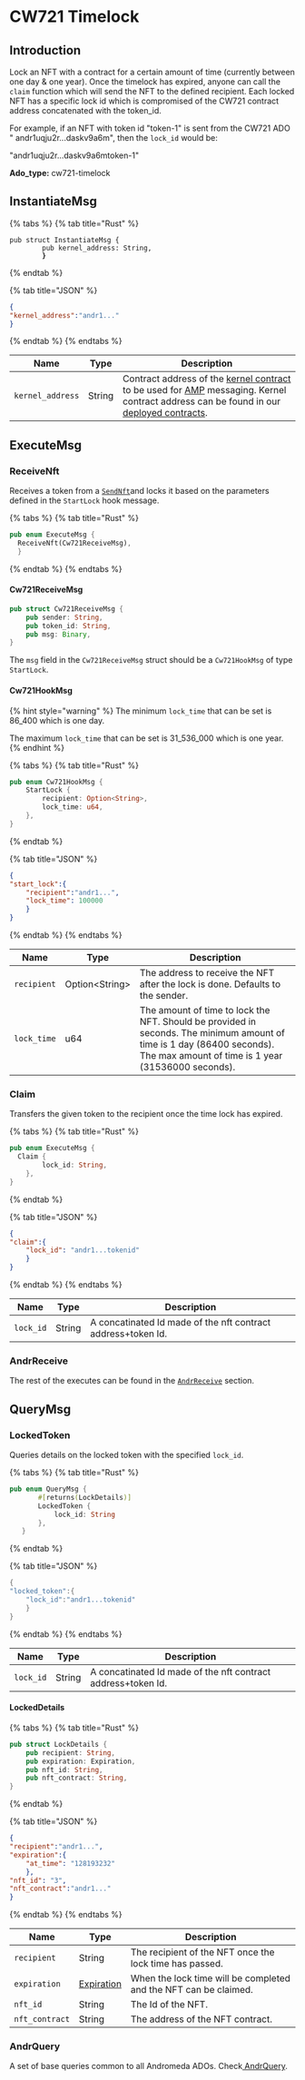 # CW721 Timelock

## Introduction

Lock an NFT with a contract for a certain amount of time (currently between one day & one year). Once the timelock has expired, anyone can call the `claim` function which will send the NFT to the defined recipient. Each locked NFT has a specific lock id which is compromised of the CW721 contract address concatenated with the token\_id.&#x20;

For example, if an NFT with token id "token-1" is sent from the CW721 ADO " andr1uqju2r...daskv9a6m", then the `lock_id` would be:

&#x20;"andr1uqju2r...daskv9a6mtoken-1"

**Ado\_type:** cw721-timelock

## InstantiateMsg

{% tabs %}
{% tab title="Rust" %}
<pre class="language-rust"><code class="lang-rust">pub struct InstantiateMsg {
        pub kernel_address: String,        
<strong>        }
</strong></code></pre>
{% endtab %}

{% tab title="JSON" %}
```json
{
"kernel_address":"andr1..."
}
```
{% endtab %}
{% endtabs %}

| Name             | Type   | Description                                                                                                                                                                                                                                                                                                                   |
| ---------------- | ------ | ----------------------------------------------------------------------------------------------------------------------------------------------------------------------------------------------------------------------------------------------------------------------------------------------------------------------------- |
| `kernel_address` | String | Contract address of the [kernel contract](../platform-and-framework/andromeda-messaging-protocol/kernel.md) to be used for [AMP](../platform-and-framework/andromeda-messaging-protocol/) messaging. Kernel contract address can be found in our [deployed contracts](<../platform-and-framework/deployed-contracts (1).md>). |

## ExecuteMsg

### ReceiveNft

Receives a token from a [`SendNft`](cw721.md#sendnft)and locks it based on the parameters defined in the `StartLock` hook message.

{% tabs %}
{% tab title="Rust" %}
```rust
pub enum ExecuteMsg {
  ReceiveNft(Cw721ReceiveMsg),
  }
```
{% endtab %}
{% endtabs %}

#### Cw721ReceiveMsg

```rust
pub struct Cw721ReceiveMsg {
    pub sender: String,
    pub token_id: String,
    pub msg: Binary,
}
```

The `msg` field in the `Cw721ReceiveMsg` struct should be a `Cw721HookMsg` of type `StartLock`.

#### Cw721HookMsg

{% hint style="warning" %}
The minimum `lock_time` that can be set is 86\_400 which is one day.

The maximum `lock_time` that can be set is 31\_536\_000 which is one year.
{% endhint %}

{% tabs %}
{% tab title="Rust" %}
```rust
pub enum Cw721HookMsg {
    StartLock {
        recipient: Option<String>,
        lock_time: u64,
    },
}
```
{% endtab %}

{% tab title="JSON" %}
```json
{
"start_lock":{
    "recipient":"andr1...",
    "lock_time": 100000
    }
}
```
{% endtab %}
{% endtabs %}

| Name        | Type            | Description                                                                                                                                                                  |
| ----------- | --------------- | ---------------------------------------------------------------------------------------------------------------------------------------------------------------------------- |
| `recipient` | Option\<String> | The address to receive the NFT after the lock is done. Defaults to the sender.                                                                                               |
| `lock_time` | u64             | The amount of time to lock the NFT. Should be provided in seconds. The minimum amount of time is 1 day (86400 seconds). The max amount of time is 1 year (31536000 seconds). |

### Claim

Transfers the given token to the recipient once the time lock has expired.

{% tabs %}
{% tab title="Rust" %}
```rust
pub enum ExecuteMsg {
  Claim {
        lock_id: String,
    },
}
```
{% endtab %}

{% tab title="JSON" %}
```json
{
"claim":{
    "lock_id": "andr1...tokenid"
    }
}
```
{% endtab %}
{% endtabs %}

| Name      | Type   | Description                                                  |
| --------- | ------ | ------------------------------------------------------------ |
| `lock_id` | String | A concatinated Id made of the nft contract address+token Id. |

### AndrReceive

The rest of the executes can be found in the [`AndrReceive`](../platform-and-framework/ado-base/#andrrecieve) section.

## QueryMsg

### LockedToken

Queries details on the locked token with the specified `lock_id`.

{% tabs %}
{% tab title="Rust" %}
```rust
pub enum QueryMsg {
       #[returns(LockDetails)]
       LockedToken {
           lock_id: String 
       },
   }
```
{% endtab %}

{% tab title="JSON" %}
```rust
{
"locked_token":{
    "lock_id":"andr1...tokenid"
    }
}
```
{% endtab %}
{% endtabs %}

| Name      | Type   | Description                                                  |
| --------- | ------ | ------------------------------------------------------------ |
| `lock_id` | String | A concatinated Id made of the nft contract address+token Id. |

#### LockedDetails

{% tabs %}
{% tab title="Rust" %}
```rust
pub struct LockDetails {
    pub recipient: String,
    pub expiration: Expiration,
    pub nft_id: String,
    pub nft_contract: String,
}
```
{% endtab %}

{% tab title="JSON" %}
```json
{
"recipient":"andr1...",
"expiration":{
    "at_time": "128193232"
    },
"nft_id": "3",
"nft_contract":"andr1..."
}
```
{% endtab %}
{% endtabs %}

| Name           | Type                                                               | Description                                                      |
| -------------- | ------------------------------------------------------------------ | ---------------------------------------------------------------- |
| `recipient`    | String                                                             | The recipient of the NFT once the lock time has passed.          |
| `expiration`   | [Expiration](../platform-and-framework/common-types.md#expiration) | When the lock time will be completed and the NFT can be claimed. |
| `nft_id`       | String                                                             | The Id of the NFT.                                               |
| `nft_contract` | String                                                             | The address of the NFT contract.                                 |

### AndrQuery

A set of base queries common to all Andromeda ADOs. Check[ AndrQuery](../platform-and-framework/ado-base/#andrquery).
